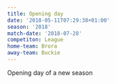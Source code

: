 ```yaml
---
title: Opening day
date: '2018-05-11T07:29:38+01:00'
season: '2018'
match-date: '2018-07-28'
competiton: League
home-team: Brora
away-team: Buckie
---
```

Opening day of a new season
